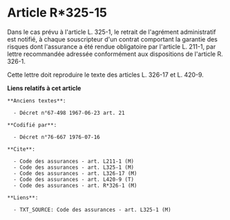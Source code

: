 # Article R*325-15

Dans le cas prévu à l'article L. 325-1, le retrait de l'agrément administratif est notifié, à chaque souscripteur d'un
contrat comportant la garantie des risques dont l'assurance a été rendue obligatoire par l'article L. 211-1, par lettre
recommandée adressée conformément aux dispositions de l'article R. 326-1.

Cette lettre doit reproduire le texte des articles L. 326-17 et L. 420-9.

**Liens relatifs à cet article**

	**Anciens textes**:

	  - Décret n°67-498 1967-06-23 art. 21

	**Codifié par**:

	  - Décret n°76-667 1976-07-16

	**Cite**:

	  - Code des assurances - art. L211-1 (M)
	  - Code des assurances - art. L325-1 (M)
	  - Code des assurances - art. L326-17 (M)
	  - Code des assurances - art. L420-9 (T)
	  - Code des assurances - art. R*326-1 (M)

	**Liens**:

	  - TXT_SOURCE: Code des assurances - art. L325-1 (M)
